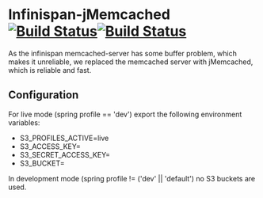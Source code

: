 # Infinispan-jMemcached [![Build Status](https://travis-ci.com/zalora/infinispan-jmemcached.svg?token=xVdK7vmHNmWkzySFLTpU&branch=master)](https://travis-ci.com/zalora/infinispan-jmemcached)[![Build Status](https://travis-ci.com/zalora/infinispan-jmemcached.svg?token=xVdK7vmHNmWkzySFLTpU&branch=master)](https://travis-ci.com/zalora/infinispan-jmemcached)

As the infinispan memcached-server has some buffer problem, which makes it unreliable, we replaced the memcached server
with jMemcached, which is reliable and fast.

## Configuration

For live mode (spring profile == 'dev') export the following environment variables:

- S3_PROFILES_ACTIVE=live
- S3_ACCESS_KEY=
- S3_SECRET_ACCESS_KEY=
- S3_BUCKET=

In development mode (spring profile != ('dev' || 'default') no S3 buckets are used.
